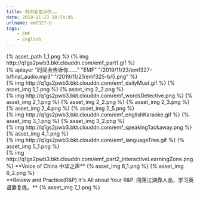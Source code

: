 ```yaml
---
title: 时间会告诉你……
date: 2019-11-23 18:54:05
urlname: emf327-b
tags:
    - EMF
    - English
---
```

 [//]: # (标题：Part1)
 <div> {% asset_path 1_1.png %}
 {% img http://q1gs2pwb3.bkt.clouddn.com/emf_part1.gif %}
 </div>
 <!-- more -->
 
 <div>
  {% aplayer "时间会告诉你……" "EMF" "/2019/11/23/emf327-b/final_audio.mp3"  "/2019/11/21/emf325-b/5.png" %}
  </div>
  
  [//]: # (每日麦斯特：Daily Must)
  </div>
  {% img http://q1gs2pwb3.bkt.clouddn.com/emf_dailyMust.gif %}
  {% asset_img 1_1.png %}
  {% asset_img 2_2.png %}
  </div>
  
  
  [//]: # (单词大侦探：Words Detective)
  <div>
  {% img http://q1gs2pwb3.bkt.clouddn.com/emf_wordsDetective.png %}
  {% asset_img 2_1.png %}
  {% asset_img 2_2.png %}
  {% asset_img 2_3.png %}
  {% asset_img 2_4.png %}
  {% asset_img 2_5.png %}
  </div>
  
  
  [//]: # (英语卡拉OK：English Karaoke)
  <div>
  {% img http://q1gs2pwb3.bkt.clouddn.com/emf_englishKaraoke.gif %}
  {% asset_img 3_1.png %}
  {% asset_img 3_2.png %}
  </div>
  
  
  [//]: # (口语打包盒：Speaking Takeaway)
  <div>
  {% img http://q1gs2pwb3.bkt.clouddn.com/emf_speakingTackaway.png %}
  {% asset_img 4_1.png %}
  </div>
  
  
  [//]: # (语言之树：Language Tree)
  <div>
  {% img http://q1gs2pwb3.bkt.clouddn.com/emf_languageTree.gif %}
  {% asset_img 5_1.png %}
  </div>
  
  
  [//]: # (标题：Part2 互动学习区)
  <div>
  {% img http://q1gs2pwb3.bkt.clouddn.com/emf_part2_interactiveLearningZone.png %}
  **Voice of China 中华之声**
  {% asset_img 6_1.png %}
  {% asset_img 6_2.png %}
  </div>
  
  
  
  <div>
  **Review and Practice(R&P)
  It's All about Your R&P. 闯荡江湖靠人品，学习英语靠复练。**
  {% asset_img 7_1.png %}
  </div>
  
